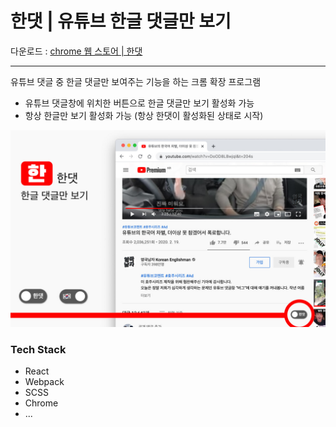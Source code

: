 # 한댓 | 유튜브 한글 댓글만 보기

다운로드 : [chrome 웹 스토어 | 한댓](https://chrome.google.com/webstore/detail/%ED%95%9C%EB%8C%93-%EC%9C%A0%ED%8A%9C%EB%B8%8C-%ED%95%9C%EA%B8%80-%EB%8C%93%EA%B8%80%EB%A7%8C-%EB%B3%B4%EA%B8%B0/ljbjgmahddhnccggldafiaemkgacmmld?hl=ko)

---

유튜브 댓글 중 한글 댓글만 보여주는 기능을 하는 크롬 확장 프로그램

- 유튜브 댓글창에 위치한 버튼으로 한글 댓글만 보기 활성화 가능
- 항상 한글만 보기 활성화 가능 (항상 한댓이 활성화된 상태로 시작)

![](handaet_1.jpg)

### Tech Stack

- React
- Webpack
- SCSS
- Chrome
- ...
